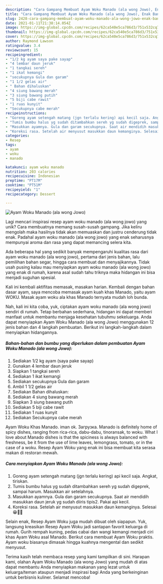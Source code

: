 ```yaml
---
description: "Cara Gampang Membuat Ayam Woku Manado (ala wong Jowo), Enak Banget"
title: "Cara Gampang Membuat Ayam Woku Manado (ala wong Jowo), Enak Banget"
slug: 2428-cara-gampang-membuat-ayam-woku-manado-ala-wong-jowo-enak-banget
date: 2021-01-11T21:38:14.054Z
image: https://img-global.cpcdn.com/recipes/62ca540e5ca786d3/751x532cq70/ayam-woku-manado-ala-wong-jowo-foto-resep-utama.jpg
thumbnail: https://img-global.cpcdn.com/recipes/62ca540e5ca786d3/751x532cq70/ayam-woku-manado-ala-wong-jowo-foto-resep-utama.jpg
cover: https://img-global.cpcdn.com/recipes/62ca540e5ca786d3/751x532cq70/ayam-woku-manado-ala-wong-jowo-foto-resep-utama.jpg
author: Raymond Lawson
ratingvalue: 3.4
reviewcount: 15
recipeingredient:
- "1/2 kg ayam saya pake sayap"
- "4 lembar daun jeruk"
- "1 tangkai sereh"
- "1 ikat kemangi"
- "secukupnya Gula dan garam"
- "1 1/2 gelas air"
- " Bahan dihaluskan"
- "4 siung bawang merah"
- "3 siung bawang putih"
- "5 biji cabe rawit"
- "1 ruas kunyit"
- "Secukupnya cabe merah"
recipeinstructions:
- "Goreng ayam setengah matang (jgn terlalu kering) api kecil saja. Angkat, tiriskan."
- "Tumis bumbu halus yg sudah ditambahkan sereh yg sudah digeprek, sampai harum. Masukkan air setelahnya."
- "Masukkan ayamnya. Gula dan garam secukupnya. Saat air mendidih masukkan daun jeruk yg sudah diiris tipis2. Pakai api kecil."
- "Koreksi rasa. Setelah air menyusut masukkan daun kemanginya. Selesai 😁🙏🏻"
categories:
- Resep
tags:
- ayam
- woku
- manado

katakunci: ayam woku manado 
nutrition: 203 calories
recipecuisine: Indonesian
preptime: "PT17M"
cooktime: "PT51M"
recipeyield: "1"
recipecategory: Dessert

---
```



![Ayam Woku Manado (ala wong Jowo)](https://img-global.cpcdn.com/recipes/62ca540e5ca786d3/751x532cq70/ayam-woku-manado-ala-wong-jowo-foto-resep-utama.jpg)

Lagi mencari inspirasi resep ayam woku manado (ala wong jowo) yang unik? Cara membuatnya memang susah-susah gampang. Jika keliru mengolah maka hasilnya tidak akan memuaskan dan justru cenderung tidak enak. Padahal ayam woku manado (ala wong jowo) yang enak seharusnya mempunyai aroma dan rasa yang dapat memancing selera kita.

Ada beberapa hal yang sedikit banyak mempengaruhi kualitas rasa dari ayam woku manado (ala wong jowo), pertama dari jenis bahan, lalu pemilihan bahan segar, hingga cara membuat dan menyajikannya. Tidak usah pusing kalau mau menyiapkan ayam woku manado (ala wong jowo) yang enak di rumah, karena asal sudah tahu triknya maka hidangan ini bisa menjadi suguhan spesial.

Kali ini kembali aktifitas memasak, masakan harian. Kembali dengan bahan dasar ayam, saya mencoba memasak ayam kuah khas Manado, yaitu ayam WOKU. Masak ayam woku ala khas Manado ternyata mudah loh bunda.


Nah, kali ini kita coba, yuk, ciptakan ayam woku manado (ala wong jowo) sendiri di rumah. Tetap berbahan sederhana, hidangan ini dapat memberi manfaat untuk membantu menjaga kesehatan tubuhmu sekeluarga. Anda dapat menyiapkan Ayam Woku Manado (ala wong Jowo) menggunakan 12 jenis bahan dan 4 langkah pembuatan. Berikut ini langkah-langkah dalam menyiapkan hidangannya.

<!--inarticleads1-->

##### Bahan-bahan dan bumbu yang diperlukan dalam pembuatan Ayam Woku Manado (ala wong Jowo):

1. Sediakan 1/2 kg ayam (saya pake sayap)
1. Gunakan 4 lembar daun jeruk
1. Siapkan 1 tangkai sereh
1. Sediakan 1 ikat kemangi
1. Sediakan secukupnya Gula dan garam
1. Ambil 1 1/2 gelas air
1. Sediakan  Bahan dihaluskan:
1. Sediakan 4 siung bawang merah
1. Siapkan 3 siung bawang putih
1. Sediakan 5 biji cabe rawit
1. Sediakan 1 ruas kunyit
1. Sediakan Secukupnya cabe merah


Ayam Woku Khas Manado. iman ok. Загрузка. Manado is definitely home of spicy dishes, ranging from rica-rica, dabu-dabu, tinoransak, to woku. What I love about Manado dishes is that the spiciness is always balanced with freshness, be it from the use of lime leaves, lemongrass, tomato, or in the case of a woku. Resep Ayam Woku yang enak ini bisa membuat kita serasa makan di restoran mewah. 

<!--inarticleads2-->

##### Cara menyiapkan Ayam Woku Manado (ala wong Jowo):

1. Goreng ayam setengah matang (jgn terlalu kering) api kecil saja. Angkat, tiriskan.
1. Tumis bumbu halus yg sudah ditambahkan sereh yg sudah digeprek, sampai harum. Masukkan air setelahnya.
1. Masukkan ayamnya. Gula dan garam secukupnya. Saat air mendidih masukkan daun jeruk yg sudah diiris tipis2. Pakai api kecil.
1. Koreksi rasa. Setelah air menyusut masukkan daun kemanginya. Selesai 😁🙏🏻


Selain enak, Resep Ayam Woku juga mudah dibuat oleh siapapun. Yuk, langsung kreasikan Resep Ayam Woku jadi santapan favorit keluarga di rumah. Gurih rempah kuning, pedas cabai dan wangi kemangi menjadi ciri khas Ayam Woku asal Manado. Berikut cara membuat Ayam Woku praktis. Ayam woku biasanya dimasak hingga kuahnya mengental dan sedikit menyusut. 

Terima kasih telah membaca resep yang kami tampilkan di sini. Harapan kami, olahan Ayam Woku Manado (ala wong Jowo) yang mudah di atas dapat membantu Anda menyiapkan makanan yang lezat untuk keluarga/teman ataupun menjadi inspirasi bagi Anda yang berkeinginan untuk berbisnis kuliner. Selamat mencoba!
